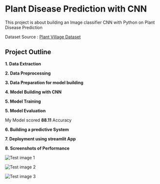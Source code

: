 # Plant Disease Prediction with CNN

This project is about building an Image classifier CNN with Python on Plant Disease Prediction

Dataset Source : [Plant Village Dataset](https://www.kaggle.com/datasets/abdallahalidev/plantvillage-dataset)

## Project Outline

**1. Data Extraction**

**2. Data Preprocessing**

**3. Data Preparation for model building**

**4. Model Building with CNN**

**5. Model Training**

**5. Model Evaluation**

My Model scored **88.11** Accuracy 

**6. Building a predictive System**

**7. Deployment using streamlit App**

**8. Screenshots of Performance**

![Test image 1](https://github.com/user-attachments/assets/a8fdf76f-fe90-4dcc-b35a-52245166da44)

![Test image 2](https://github.com/user-attachments/assets/d7613f5e-3f70-4be5-9a4a-d9ca530cbc0f)

![Test image 3](https://github.com/user-attachments/assets/30ac699b-d116-454c-9748-433463ccc1d2)


